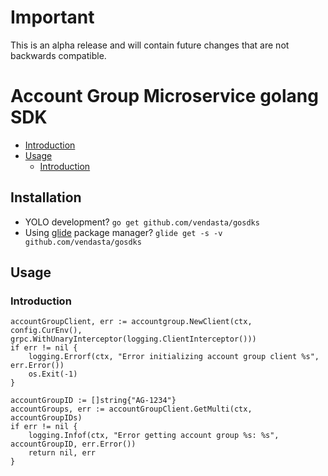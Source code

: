 # Important
This is an alpha release and will contain future changes that are not backwards compatible.

# Account Group Microservice golang SDK
- [Introduction](https://github.com/vendasta/gosdks/tree/master/accountgroup#installation)
- [Usage](https://github.com/vendasta/gosdks/tree/master/accountgroup#usage)
  - [Introduction](https://github.com/vendasta/gosdks/tree/master/accountgroup#introduction)

## Installation

* YOLO development? `go get github.com/vendasta/gosdks`
* Using [glide](https://github.com/Masterminds/glide) package manager? `glide get -s -v github.com/vendasta/gosdks`

## Usage

### Introduction

```golang
accountGroupClient, err := accountgroup.NewClient(ctx, config.CurEnv(), grpc.WithUnaryInterceptor(logging.ClientInterceptor()))
if err != nil {
    logging.Errorf(ctx, "Error initializing account group client %s", err.Error())
    os.Exit(-1)
}

accountGroupID := []string{"AG-1234"}
accountGroups, err := accountGroupClient.GetMulti(ctx, accountGroupIDs)
if err != nil {
    logging.Infof(ctx, "Error getting account group %s: %s", accountGroupID, err.Error())
    return nil, err
}
```
